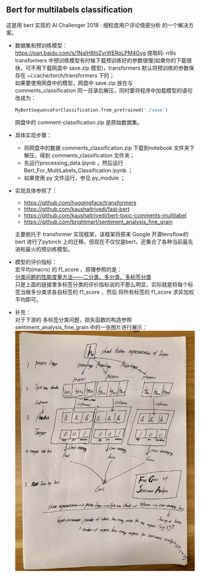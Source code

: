 ## Bert for multilabels classification

这是用 bert 实现的 AI Challenger 2018 : 细粒度用户评论情感分析 的一个解决方案。 
    
- 数据集和预训练模型：https://pan.baidu.com/s/1NaIH8ItjZyrWERpLPM4Gyg 提取码: rr8s  
transformers 中预训练模型有时候下载预训练好的参数很慢(如果你的下载很快，可不用下载网盘中 save.zip 模型)，transformers 默认将预训练的参数保存在 ~/.cache/torch/transformers 下的；  
如果要使用网盘中的模型，网盘中 save.zip 放在与 comments_classification 同一目录后解压，同时要将程序中加载模型的语句改成为：  
    ```python
    MyBertSequenceForClassification.from_pretrained('./save')
    ```
    网盘中的 comment-classification.zip 是原始数据集。

- 具体实现步骤： 
    - 将网盘中的数据 comments_classification.zip 下载到notebook 文件夹下解压，得到 comments_classification 文件夹；
    - 先运行processing_data.ipynb ，然后运行 Bert_For_MultiLabels_Classification.ipynb ；
    - 如果使用 py 文件运行，参见 py_module ；


- 实现具体参照了：
     - https://github.com/huggingface/transformers
     - https://github.com/kaushaltrivedi/fast-bert
     - https://github.com/kaushaltrivedi/bert-toxic-comments-multilabel
     - https://github.com/brightmart/sentiment_analysis_fine_grain  

    主要依托于 transformer 实现框架，该框架将原来 Google 开源tensflow的bert 进行了pytorch 上的迁移。但现在不仅仅是bert，还集合了各种当前最先进和最火的预训练模型。  
- 模型的评价指标：  
宏平均(macro) 的 f1_score ，原理参照的是：  
[分类问题的性能度量方法——二分类、多分类、多标签分类](https://zhuanlan.zhihu.com/p/51125423)  
只是上面的链接里多标签分类的评价指标说的不那么明显，实际就是将每个标签当做多分类求各自标签的 f1_score ，然后 将所有标签的 f1_score 求非加权平均即可。

- 补充：   
    对于下游的 多标签分类问题，损失函数的构造参照 sentiment_analysis_fine_grain 中的一张图片进行展示：
![pic](./pics/fine_grain.jpg)


